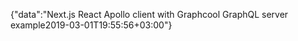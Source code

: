 {"data":"Next.js React Apollo client with Graphcool GraphQL server example2019-03-01T19:55:56+03:00"}
